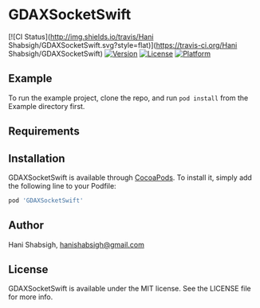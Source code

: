 # GDAXSocketSwift

[![CI Status](http://img.shields.io/travis/Hani Shabsigh/GDAXSocketSwift.svg?style=flat)](https://travis-ci.org/Hani Shabsigh/GDAXSocketSwift)
[![Version](https://img.shields.io/cocoapods/v/GDAXSocketSwift.svg?style=flat)](http://cocoapods.org/pods/GDAXSocketSwift)
[![License](https://img.shields.io/cocoapods/l/GDAXSocketSwift.svg?style=flat)](http://cocoapods.org/pods/GDAXSocketSwift)
[![Platform](https://img.shields.io/cocoapods/p/GDAXSocketSwift.svg?style=flat)](http://cocoapods.org/pods/GDAXSocketSwift)

## Example

To run the example project, clone the repo, and run `pod install` from the Example directory first.

## Requirements

## Installation

GDAXSocketSwift is available through [CocoaPods](http://cocoapods.org). To install
it, simply add the following line to your Podfile:

```ruby
pod 'GDAXSocketSwift'
```

## Author

Hani Shabsigh, hanishabsigh@gmail.com

## License

GDAXSocketSwift is available under the MIT license. See the LICENSE file for more info.
